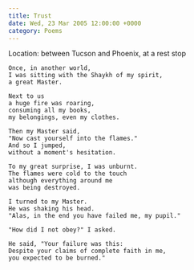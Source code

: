 ```yaml
---
title: Trust
date: Wed, 23 Mar 2005 12:00:00 +0000
category: Poems
---
```


Location: between Tucson and Phoenix, at a rest stop

    Once, in another world,  
    I was sitting with the Shaykh of my spirit,  
    a great Master.

    Next to us  
    a huge fire was roaring,  
    consuming all my books,  
    my belongings, even my clothes.

    Then my Master said,  
    "Now cast yourself into the flames."  
    And so I jumped,  
    without a moment's hesitation.

    To my great surprise, I was unburnt.  
    The flames were cold to the touch  
    although everything around me  
    was being destroyed.

    I turned to my Master.  
    He was shaking his head.  
    "Alas, in the end you have failed me, my pupil."

    "How did I not obey?" I asked.

    He said, "Your failure was this:  
    Despite your claims of complete faith in me,  
    you expected to be burned."


